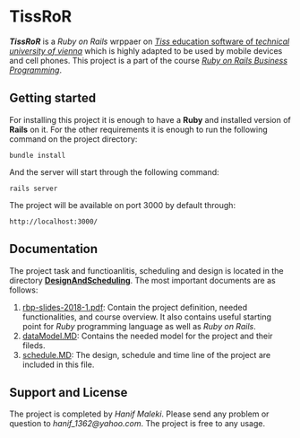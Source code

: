 # TissRoR
**_TissRoR_** is a _Ruby on Rails_ wrppaer on [_Tiss_ education software of _technical university of vienna_](https://tiss.tuwien.ac.at/) which is highly adapted to be used by mobile devices and cell phones.
This project is a part of the course [_Ruby on Rails Business Programming_](https://tiss.tuwien.ac.at/course/courseDetails.xhtml?dswid=9374&dsrid=130&courseNr=188519&semester=2018S).

## Getting started
For installing this project it is enough to have a **Ruby** and installed version of **Rails** on it. For the other requirements it is enough to run the following command on the project directory:
```
bundle install
```
And the server will start through the following command:
```
rails server
```
The project will be available on port 3000 by default through:
```
http://localhost:3000/
```

## Documentation
The project task and functioanlitis, scheduling and design is located in the directory [**DesignAndScheduling**](https://github.com/hanifmaleki/TissRoR/tree/master/DesignAndScheduling). The most important documents are as follows:
1. [rbp-slides-2018-1.pdf](https://github.com/hanifmaleki/TissRoR/blob/master/DesignAndScheduling/rbp-slides-2018-1.pdf): Contain the project definition, needed functionalities, and course overview. It also contains useful starting point for _Ruby_ programming language as well as _Ruby on Rails_.
2. [dataModel.MD](https://github.com/hanifmaleki/TissRoR/blob/master/DesignAndScheduling/dataModel.MD): Contains the needed model for the project and their fileds.
3. [schedule.MD](https://github.com/hanifmaleki/TissRoR/blob/master/DesignAndScheduling/schedule.MD): The design, schedule and time line of the project are included in this file.

## Support and License
The project is completed by _Hanif Maleki_. Please send any problem or question to _hanif_1362@yahoo.com_. The project is free to any usage.

